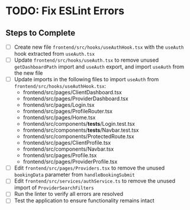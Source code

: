# TODO: Fix ESLint Errors

## Steps to Complete

- [ ] Create new file `frontend/src/hooks/useAuthHook.tsx` with the `useAuth` hook extracted from `useAuth.tsx`
- [ ] Update `frontend/src/hooks/useAuth.tsx` to remove unused `getDashboardPath` import and `useAuth` export, and import `useAuth` from the new file
- [ ] Update imports in the following files to import `useAuth` from `frontend/src/hooks/useAuthHook.tsx`:
  - frontend/src/pages/ClientDashboard.tsx
  - frontend/src/pages/ProviderDashboard.tsx
  - frontend/src/pages/Login.tsx
  - frontend/src/pages/ProfileRouter.tsx
  - frontend/src/pages/Home.tsx
  - frontend/src/components/__tests__/Login.test.tsx
  - frontend/src/components/__tests__/Navbar.test.tsx
  - frontend/src/components/ProtectedRoute.tsx
  - frontend/src/pages/ClientProfile.tsx
  - frontend/src/components/Navbar.tsx
  - frontend/src/pages/Profile.tsx
  - frontend/src/pages/ProviderProfile.tsx
- [ ] Edit `frontend/src/pages/Providers.tsx` to remove the unused `bookingData` parameter from `handleBookingSubmit`
- [ ] Edit `frontend/src/services/authService.ts` to remove the unused import of `ProviderSearchFilters`
- [ ] Run the linter to verify all errors are resolved
- [ ] Test the application to ensure functionality remains intact
